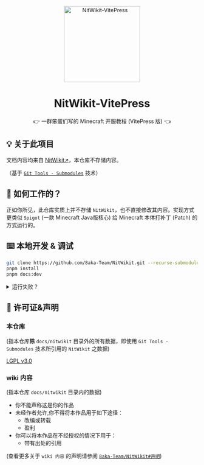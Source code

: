 <p align="center">
  <a href="https://github.com/tuanzisama/nitwikit-vitepress">
    <img src="https://raw.githubusercontent.com/tuanzisama/NitWikit-VitePress/refs/heads/main/public/book.png" width="200" height="200" alt="NitWikit-VitePress">
  </a>
</p>

<div align="center">
  
# NitWikit-VitePress

👉 一群笨蛋们写的 Minecraft 开服教程 (VitePress 版) 👈

</div>

## 💡 关于此项目

文档内容均来自 [NitWikit↗](https://github.com/8aka-Team/NitWikit)，本仓库不存储内容。

（基于 [`Git Tools - Submodules`](https://git-scm.com/book/en/v2/Git-Tools-Submodules) 技术）

## 🤔 如何工作的？

正如你所见，此仓库实质上并不存储 `NitWikit`，也不直接修改其内容。实现方式更类似 `Spigot` (一款 Minecraft Java版核心) 给 Minecraft 本体打补丁 (Patch) 的方式运行的。

## ⌨️ 本地开发 & 调试

```bash
git clone https://github.com/8aka-Team/NitWikit.git --recurse-submodules
pnpm install
pnpm docs:dev
```

<details>
    <summary>运行失败？</summary>

如果你已经克隆了项目但忘记了 `--recurse-submodules`，那么可以运行 `git submodule update --init`。如果还要初始化、抓取并检出任何嵌套的子模块， 请使用简明的 `git submodule update --init --recursive`。

</details>

## 📢 许可证&声明

### 本仓库

(指本仓库**除** `docs/nitwikit` 目录外的所有数据，即使用 `Git Tools - Submodules` 技术所引用的 `NitWikit` 之数据)

[LGPL v3.0](https://opensource.org/license/lgpl-3-0)

### wiki 内容

(指本仓库 `docs/nitwikit` 目录内的数据)

- 你不能声称这是你的作品
- 未经作者允许,你不得将本作品用于如下途径：
  - 改编或转载
  - 盈利
- 你可以将本作品在不经授权的情况下用于：
  - 带有出处的引用

(查看更多关于 `wiki 内容` 的声明请参阅 [`8aka-Team/NitWikit#声明`](https://github.com/8aka-Team/NitWikit?tab=readme-ov-file#-%E5%A3%B0%E6%98%8E))
